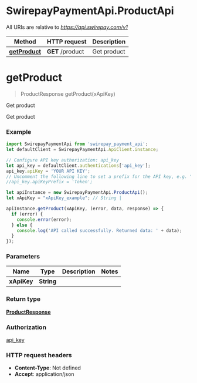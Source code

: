 # SwirepayPaymentApi.ProductApi

All URIs are relative to *https://api.swirepay.com/v1*

Method | HTTP request | Description
------------- | ------------- | -------------
[**getProduct**](ProductApi.md#getProduct) | **GET** /product | Get product

<a name="getProduct"></a>
# **getProduct**
> ProductResponse getProduct(xApiKey)

Get product

Get product

### Example
```javascript
import SwirepayPaymentApi from 'swirepay_payment_api';
let defaultClient = SwirepayPaymentApi.ApiClient.instance;

// Configure API key authorization: api_key
let api_key = defaultClient.authentications['api_key'];
api_key.apiKey = 'YOUR API KEY';
// Uncomment the following line to set a prefix for the API key, e.g. "Token" (defaults to null)
//api_key.apiKeyPrefix = 'Token';

let apiInstance = new SwirepayPaymentApi.ProductApi();
let xApiKey = "xApiKey_example"; // String | 

apiInstance.getProduct(xApiKey, (error, data, response) => {
  if (error) {
    console.error(error);
  } else {
    console.log('API called successfully. Returned data: ' + data);
  }
});
```

### Parameters

Name | Type | Description  | Notes
------------- | ------------- | ------------- | -------------
 **xApiKey** | **String**|  | 

### Return type

[**ProductResponse**](ProductResponse.md)

### Authorization

[api_key](../README.md#api_key)

### HTTP request headers

 - **Content-Type**: Not defined
 - **Accept**: application/json

